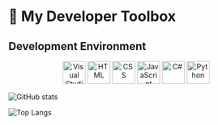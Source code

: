 <body>

  <h1>🚀 My Developer Toolbox</h1>
  
  <h2>Development Environment</h2>
      <p align="center">
          <img src="https://cdn.jsdelivr.net/gh/devicons/devicon/icons/vscode/vscode-original.svg" alt="Visual Studio Code" width="45" height="45"/>
          <img src="https://cdn.jsdelivr.net/gh/devicons/devicon/icons/html5/html5-original.svg" alt="HTML" width="45" height="45"/>
          <img src="https://cdn.jsdelivr.net/gh/devicons/devicon/icons/css3/css3-original.svg" alt="CSS" width="45" height="45"/>
          <img src="https://cdn.jsdelivr.net/gh/devicons/devicon/icons/javascript/javascript-original.svg" alt="JavaScript" width="45" height="45"/>
          <img src="https://cdn.jsdelivr.net/gh/devicons/devicon/icons/csharp/csharp-original.svg" alt="C#" width="45" height="45"/>
          <img src="https://cdn.jsdelivr.net/gh/devicons/devicon/icons/python/python-original.svg" alt="Python" width="45" height="45"/>
      </p>
  
   ![GitHub stats](https://github-readme-stats.vercel.app/api?username=SanjithManne&show_icons=true&theme=radical&hide_border=true&count_private=true&include_private&bg_color=101013&title_color=00DCA8&text_color=FDFCFF)
  
  ![Top Langs](https://github-readme-stats.vercel.app/api/top-langs/?username=SanjithManne&layout=compact&show_icons=true&theme=radical&hide_border=true&count_private=true&include_private&bg_color=101013&title_color=00DCA8&text_color=FDFCFF)
  
  </body>
  
